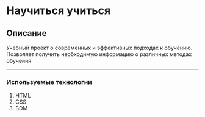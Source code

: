 # Научиться учиться

## Описание

Учебный проект о современных и эффективных подходах к обучению. Позволяет получить необходимую информацию о различных методах обучения.

---

### Используемые технологии

1. HTML
2. CSS
3. БЭМ
